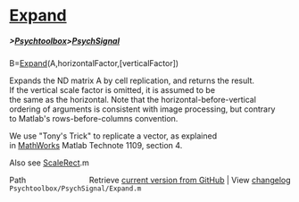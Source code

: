 # [Expand](Expand)
##### >[Psychtoolbox](Psychtoolbox)>[PsychSignal](PsychSignal)

B=[Expand](Expand)(A,horizontalFactor,[verticalFactor])  
  
Expands the ND matrix A by cell replication, and returns the result.  
If the vertical scale factor is omitted, it is assumed to be   
the same as the horizontal. Note that the horizontal-before-vertical  
ordering of arguments is consistent with image processing, but contrary   
to Matlab's rows-before-columns convention.  
  
We use "Tony's Trick" to replicate a vector, as explained  
in [MathWorks](MathWorks) Matlab Technote 1109, section 4.  
  
Also see [ScaleRect](ScaleRect).m  




<div class="code_header" style="text-align:right;">
  <span style="float:left;">Path&nbsp;&nbsp;</span> <span class="counter">Retrieve <a href=
  "https://raw.github.com/Psychtoolbox-3/Psychtoolbox-3/beta/Psychtoolbox/PsychSignal/Expand.m">current version from GitHub</a> | View <a href=
  "https://github.com/Psychtoolbox-3/Psychtoolbox-3/commits/beta/Psychtoolbox/PsychSignal/Expand.m">changelog</a></span>
</div>
<div class="code">
  <code>Psychtoolbox/PsychSignal/Expand.m</code>
</div>

